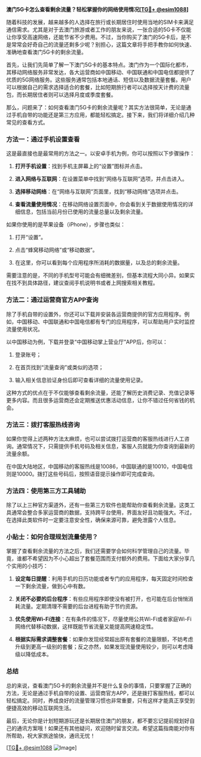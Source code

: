 **澳门5G卡怎么查看剩余流量？轻松掌握你的网络使用情况[[TG💪+ @esim1088](https://t.me/s/esim1088)]**

随着科技的发展，越来越多的人选择在旅行或长期居住时使用当地的SIM卡来满足通信需求。尤其是对于去澳门旅游或者工作的朋友来说，一张合适的5G卡不仅能让你享受高速网络，还能节省不少费用。不过，当你购买了澳门的5G卡后，是不是常常会好奇自己的流量还剩多少呢？别担心，这篇文章将手把手教你如何快速、准确地查看澳门5G卡的剩余流量。

首先，让我们先简单了解一下澳门5G卡的基本特点。澳门作为一个国际化都市，其移动网络服务非常发达，各大运营商如中国移动、中国联通和中国电信都提供了优质的5G网络服务。这些服务通常包括本地通话、短信以及数据流量套餐。用户可以根据自己的需求选择适合的套餐，比如短期旅行者可以选择按天计费的流量包，而长期居住者则可以选择月度或季度套餐。

那么，问题来了：如何查看澳门5G卡的剩余流量呢？其实方法很简单，无论是通过手机自带的功能还是第三方应用，都能轻松搞定。接下来，我们将详细介绍几种常见的查看方式。

### 方法一：通过手机设置查看

这是最直接也是最常用的方法之一。以安卓手机为例，你可以按照以下步骤操作：

1. **打开手机设置**：找到手机主屏幕上的“设置”图标并点击。
   
2. **进入网络与互联网**：在设置菜单中找到“网络与互联网”选项，并点击进入。

3. **选择移动网络**：在“网络与互联网”页面里，找到“移动网络”选项并点击。

4. **查看流量使用情况**：在移动网络设置页面中，你会看到关于数据使用情况的详细信息，包括当前月份已使用的流量总量以及剩余流量。

如果你使用的是苹果设备（iPhone），步骤也类似：

1. 打开“设置”。
   
2. 点击“蜂窝移动网络”或“移动数据”。
   
3. 在这里，你可以看到每个应用程序所消耗的数据量，以及总的剩余流量。

需要注意的是，不同的手机型号可能会有细微差别，但基本流程大同小异。如果实在找不到具体路径，建议查阅手机说明书或者上网搜索相关教程。

### 方法二：通过运营商官方APP查询

除了手机自带的设置外，你还可以下载并安装各运营商提供的官方应用程序。例如，中国移动、中国联通和中国电信都有专门的应用程序，可以帮助用户实时监控流量使用状况。

以中国移动为例，下载并登录“中国移动掌上营业厅”APP后，你可以：

1. 登录账号；
   
2. 在首页找到“流量查询”或类似的选项；
   
3. 输入相关信息验证身份后即可查看详细的流量使用记录。

这种方式的优点在于不仅能够查看剩余流量，还能了解历史消费记录、充值记录等更多内容。而且很多运营商还会定期推送优惠活动信息，让你不错过任何省钱的机会。

### 方法三：拨打客服热线咨询

如果你觉得上述两种方法太麻烦，也可以尝试拨打运营商的客服热线进行人工咨询。通常情况下，只需提供手机号码及相关信息，客服人员就能为你查询到最新的流量余额。

在中国大陆地区，中国移动的客服热线是10086，中国联通的是10010，中国电信则是10000。拨打这些号码后，按照语音提示操作即可完成查询。

### 方法四：使用第三方工具辅助

除了以上三种官方渠道外，还有一些第三方软件也能帮助你查看剩余流量。这类工具通常会整合多家运营商的数据，支持跨平台使用，界面友好且功能强大。不过，在选择此类软件时一定要注意安全性，确保来源可靠，避免泄露个人信息。

### 小贴士：如何合理规划流量使用？

掌握了查看剩余流量的方法之后，我们还需要学会如何科学管理自己的流量。毕竟，谁都不希望因为不小心超出了套餐范围而支付额外的费用。下面给大家分享几个实用的小技巧：

1. **设定每日提醒**：利用手机的日历功能或者专门的应用程序，每天固定时间检查一下剩余流量，做到心中有数。
   
2. **关闭不必要的后台程序**：有些应用程序即使没有被打开，也可能在后台悄悄消耗流量。定期清理不需要的后台进程有助于节约资源。
   
3. **优先使用Wi-Fi连接**：在有条件的情况下，尽量使用公共Wi-Fi或者家庭Wi-Fi网络代替移动数据，这样既能节省流量又能提高网速稳定性。

4. **根据实际需求调整套餐**：如果你发现经常超出原有套餐的流量限额，不妨考虑升级到更高一级别的套餐；反之亦然，如果发现流量使用较少，则可以考虑降级以降低成本。

### 总结

总的来说，查看澳门5G卡的剩余流量并不是什么复杂的事情，只要掌握了正确的方法，无论是通过手机自带的设置、运营商官方APP，还是拨打客服热线，都可以轻松搞定。同时，养成良好的流量管理习惯也非常重要，只有这样才能真正享受到便捷高效的移动互联网生活。

最后，无论你是计划短期游玩还是长期居住澳门的朋友，都不要忘记提前规划好自己的通讯方案哦！如果还有其他疑问，欢迎随时留言交流。希望这篇指南能对你有所帮助，祝大家旅途愉快，通讯无忧！

[[TG💪+ @esim1088](https://t.me/s/esim1088) ![Image](https://i.postimg.cc/4NQfJmqS/Snipaste-2025-05-13-00-14-12.png)]